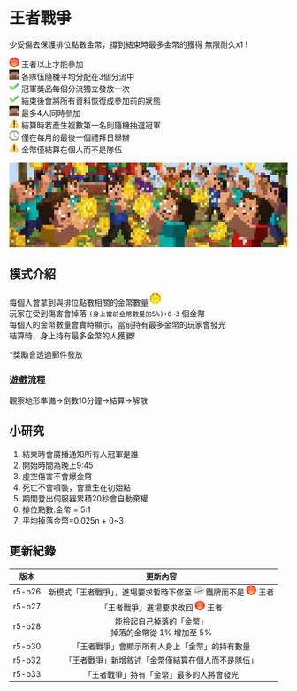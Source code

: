 # 王者戰爭

少受傷去保護排位點數金幣，撐到結束時最多金幣的獲得 無限耐久x1 !

<img src="https://github.com/CatBudMC/ResourcePack/blob/master/assets/minecraft/textures/emoji/rank.png?raw=true" width="18" height="18"/> 王者以上才能參加  
<img src="https://github.com/CatBudMC/ResourcePack/blob/master/assets/minecraft/textures/emoji/mob/steve.png?raw=true" width="18" height="18"/> 各隊伍隨機平均分配在3個分流中  
<img src="https://github.com/CatBudMC/ResourcePack/blob/master/assets/minecraft/textures/emoji/check.png?raw=true" width="18" height="18"/> 冠軍獎品每個分流獨立發放一次  
<img src="https://github.com/CatBudMC/ResourcePack/blob/master/assets/minecraft/textures/emoji/check.png?raw=true" width="18" height="18"/> 結束後會將所有資料恢復成參加前的狀態  
<img src="https://github.com/CatBudMC/ResourcePack/blob/master/assets/minecraft/textures/emoji/mob/steve.png?raw=true" width="18" height="18"/> 最多4人同時參加  
<img src="https://github.com/CatBudMC/ResourcePack/blob/master/assets/minecraft/textures/emoji/warning.png?raw=true" width="18" height="18"/> 結算時若產生複數第一名則隨機抽選冠軍  
<img src="https://github.com/CatBudMC/ResourcePack/blob/master/assets/minecraft/textures/emoji/clock.png?raw=true" width="18" height="18"/> 僅在每月的最後一個禮拜日舉辦  
<img src="https://github.com/CatBudMC/ResourcePack/blob/master/assets/minecraft/textures/emoji/warning.png?raw=true" width="18" height="18"/> 金幣僅結算在個人而不是隊伍  

<img src="./mode_picture/king_battle__big.png" width="558" height="153"/>

## 模式介紹

每個人會拿到與排位點數相關的金幣數量<img src="https://github.com/CatBudMC/ResourcePack/blob/master/assets/minecraft/textures/item/custom/coin_of_king.png?raw=true" width="25" height="25"/>  
玩家在受到傷害會掉落 `(身上當前金幣數量的5%)+0~3` 個金幣  
每個人的金幣數量會實時顯示，當前持有最多金幣的玩家會發光  
結算時，身上持有最多金幣的人獲勝!

*獎勵會透過郵件發放

### 遊戲流程

觀察地形準備->倒數10分鐘->結算->解散

## 小研究

1. 結束時會廣播通知所有人冠軍是誰
2. 開始時間為晚上9:45
3. 虛空傷害不會爆金幣
4. 死亡不會噴裝，會重生在初始點
5. 期間登出伺服器累積20秒會自動棄權
6. 排位點數:金幣 = 5:1
7. 平均掉落金幣=0.025n + 0~3

## 更新紀錄

|版本|更新內容|
|:---:|:---:|
|r5-b26|新模式「王者戰爭」，進場要求暫時下修至 <img src="https://github.com/CatBudMC/ResourcePack/blob/master/assets/minecraft/textures/item/menu/rank/iron_rank.png?raw=true" width="18" height="18"/> 鐵牌而不是 <img src="https://github.com/CatBudMC/ResourcePack/blob/master/assets/minecraft/textures/emoji/rank.png?raw=true" width="18" height="18"/> 王者|
|r5-b27|「王者戰爭」進場要求改回 <img src="https://github.com/CatBudMC/ResourcePack/blob/master/assets/minecraft/textures/emoji/rank.png?raw=true" width="18" height="18"/> 王者|
|r5-b28|能撿起自己掉落的「金幣」<br>掉落的金幣從 1% 增加至 5%|
|r5-b30|「王者戰爭」會顯示所有人身上「金幣」的持有數量|
|r5-b32|「王者戰爭」新增敘述「金幣僅結算在個人而不是隊伍」|
|r5-b33|「王者戰爭」持有「金幣」最多的人將會發光|
<!-- markdownlint-disable-file MD033 MD045 -->  